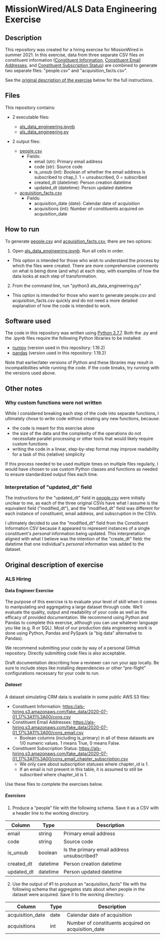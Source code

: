 # MissionWired/ALS Data Engineering Exercise

## Description
This repository was created for a hiring exercise for MissionWired in summer 2021. In this exercise, data from three separate CSV files on constituent information ([Constituent Information](https://als-hiring.s3.amazonaws.com/fake_data/2020-07-01_17%3A11%3A00/cons.csv), [Constituent Email Addresses](https://als-hiring.s3.amazonaws.com/fake_data/2020-07-01_17%3A11%3A00/cons_email.csv), and [Constituent Subscription Status](https://als-hiring.s3.amazonaws.com/fake_data/2020-07-01_17%3A11%3A00/cons_email_chapter_subscription.csv)) are combined to generate two separate files: "people.csv" and "acquisition_facts.csv".


See the [original description of the exercise](#original-description-of-exercise) below for the full instructions.

## Files
This repository contains:
- 2 executable files:
    - [als_data_engineering.ipynb](https://github.com/emilyoxford/mw_als_data_engineering/blob/main/als_data_engineering.ipynb)
    - [als_data_engineering.py](https://github.com/emilyoxford/mw_als_data_engineering/blob/main/als_data_engineering.py)

- 2 output files:
    - [people.csv]()
        - Fields:
            - email (str): Primary email address
            - code (str): Source code
            - is_unsub (int): Boolean of whether the email address is subscribed to chap_1. 1 = unsubscribed, 0 = subscribed
            - created_dt (datetime): Person creation datetime
            - updated_dt (datetime): Person updated datetime
    - [acquisition_facts.csv](https://github.com/emilyoxford/mw_als_data_engineering/blob/main/acquisition_facts.csv)
        - Fields:
            - acquisition_date (date): Calendar date of acquisition
            - acquisitions (int): Number of constituents acquired on acquisition_date

## How to run
To generate [people.csv](https://github.com/emilyoxford/mw_als_data_engineering/blob/main/people.csv) and [acquisition_facts.csv](https://github.com/emilyoxford/mw_als_data_engineering/blob/main/acquisition_facts.csv), there are two options:
1. Open [als_data_engineering.ipynb](https://github.com/emilyoxford/mw_als_data_engineering/blob/main/als_data_engineering.ipynb). Run all cells in order.
- This option is intended for those who wish to understand the process by which the files were created. There are more comprehensive comments on what is being done (and why) at each step, with examples of how the data looks at each step of transformation.

2. From the command line, run "python3 als_data_engineering.py"
- This option is intended for those who want to generate people.csv and acquisition_facts.csv quickly and do not need a more detailed explanation of how the code is intended to work.

## Software used
The code in this repository was written using [Python 3.7.7](https://www.python.org/downloads/release/python-377/). Both the .py and the .ipynb files require the following Python libraries to be installed:
- [numpy](https://numpy.org/install/) (version used in this repository: 1.19.2)
- [pandas](https://pandas.pydata.org/docs/getting_started/install.html) (version used in this repository: 1.19.2)

Note that earlier/later versions of Python and these libraries may result in incompatibilities while running the code. If the code breaks, try running with the versions used above.

## Other notes

### Why custom functions were not written

While I considered breaking each step of the code into separate functions, I ultimately chose to write code without creating any new functions, because:
- the code is meant for this exercise alone
- the size of the data and the complexity of the operations do not necessitate parallel processing or other tools that would likely require custom functions
- writing the code in a linear, step-by-step format may improve readability for a task of this (relative) simplicity

If this process needed to be used multiple times on multiple files regularly, I would have chosen to use custom Python classes and functions as needed to ensure standardized output files each time.

### Interpretation of "updated_dt" field

The instructions for the "updated_dt" field in [people.csv](https://github.com/emilyoxford/mw_als_data_engineering/blob/main/people.csv) were initially unclear to me, as each of the three original CSVs have what I assume is the equivalent field ("modified_dt"), and the "modified_dt" field was different for each instance of constituent, email address, and subscruption in the CSVs.

I ultimately decided to use the "modified_dt" field from the Constituent Information CSV because it appeared to represent instances of a single constituent's _personal_ information being updated. This interpretation aligned with what I believe was the intention of the "create_dt" field: the datetime that one individual's _personal_ information was added to the dataset.


## Original description of exercise

### ALS Hiring
#### Data Engineer Exercise

The purpose of this exercise is to evaluate your level of skill when it comes to manipulating and aggregating a large dataset through code. We’ll evaluate the quality, output and readability of your code as well as the efficacy of provided documentation.
We recommend using Python and Pandas to complete this exercise, although you can use whatever language you like (e.g. R or SQL). Most of our production data engineering work is done using Python, Pandas and PySpark (a "big data" alternative to Pandas).

We recommend submitting your code by way of a personal GitHub repository. Directly submitting code files is also acceptable.

Draft documentation describing how a reviewer can run your app locally. Be sure to include steps like installing dependencies or other “pre-flight” configurations necessary for your code to run.

##### Dataset
A dataset simulating CRM data is available in some public AWS S3 files:
- Constituent Information: https://als-hiring.s3.amazonaws.com/fake_data/2020-07-01_17%3A11%3A00/cons.csv
- Constituent Email Addresses: https://als-hiring.s3.amazonaws.com/fake_data/2020-07-01_17%3A11%3A00/cons_email.csv
    - Boolean columns (including is_primary) in all of these datasets are 1/0 numeric values. 1 means True, 0 means False.
- Constituent Subscription Status: https://als-hiring.s3.amazonaws.com/fake_data/2020-07-01_17%3A11%3A00/cons_email_chapter_subscription.csv
    - We only care about subscription statuses where chapter_id is 1.
    - If an email is not present in this table, it is assumed to still be subscribed where chapter_id is 1.
    
Use these files to complete the exercises below.
 
##### Exercises
1. Produce a “people” file with the following schema. Save it as a CSV with a header line to the working directory.

|Column|Type|Description|
|---|---|---|
|email|string|Primary email address|
|code|string|Source code|
|is_unsub|boolean|Is the primary email address unsubscribed?|
|created_dt|datetime|Person creation datetime|
|updated_dt|datetime|Person updated datetime|

2. Use the output of #1 to produce an “acquisition_facts” file with the following schema that aggregates stats about when people in the dataset were acquired. Save it to the working directory.

|Column|Type|Description|
|---|---|---|
|acquisition_date|date|Calendar date of acquisition|
|acquisitions|int|Number of constituents acquired on acquisition_date|
